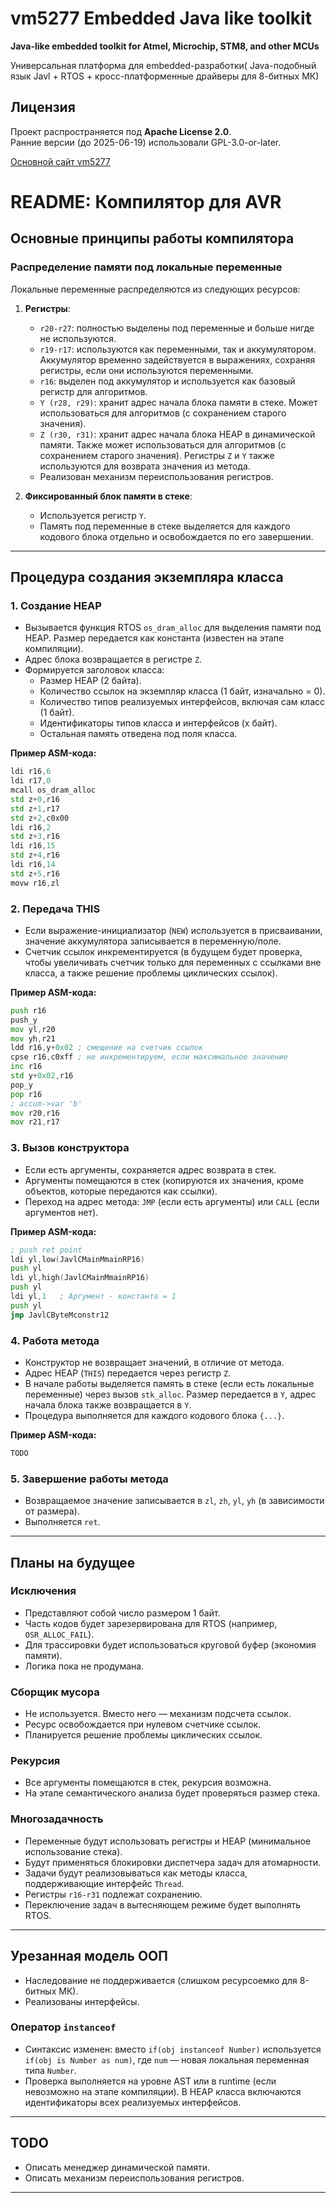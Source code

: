 # vm5277 Embedded Java like toolkit  
**Java-like embedded toolkit for Atmel, Microchip, STM8, and other MCUs**  

Универсальная платформа для embedded-разработки( Java-подобный язык Javl + RTOS + кросс-платформенные драйверы для 8-битных МК)  

## Лицензия  
Проект распространяется под **Apache License 2.0**.  
Ранние версии (до 2025-06-19) использовали GPL-3.0-or-later.  

[Основной сайт vm5277](https://vm5277.ru "Официальный сайт vm5277")  

# README: Компилятор для AVR

## Основные принципы работы компилятора

### Распределение памяти под локальные переменные
Локальные переменные распределяются из следующих ресурсов:
1. **Регистры**:
   - `r20-r27`: полностью выделены под переменные и больше нигде не используются.
   - `r19-r17`: используются как переменными, так и аккумулятором. Аккумулятор временно задействуется в выражениях, сохраняя регистры, если они используются переменными.
   - `r16`: выделен под аккумулятор и используется как базовый регистр для алгоритмов.
   - `Y (r28, r29)`: хранит адрес начала блока памяти в стеке. Может использоваться для алгоритмов (с сохранением старого значения).
   - `Z (r30, r31)`: хранит адрес начала блока HEAP в динамической памяти. Также может использоваться для алгоритмов (с сохранением старого значения). Регистры `Z` и `Y` также используются для возврата значения из метода.
   - Реализован механизм переиспользования регистров.

2. **Фиксированный блок памяти в стеке**:
   - Используется регистр `Y`.
   - Память под переменные в стеке выделяется для каждого кодового блока отдельно и освобождается по его завершении.

---

## Процедура создания экземпляра класса

### 1. Создание HEAP
- Вызывается функция RTOS `os_dram_alloc` для выделения памяти под HEAP. Размер передается как константа (известен на этапе компиляции).
- Адрес блока возвращается в регистре `Z`.
- Формируется заголовок класса:
  - Размер HEAP (2 байта).
  - Количество ссылок на экземпляр класса (1 байт, изначально = 0).
  - Количество типов реализуемых интерфейсов, включая сам класс (1 байт).
  - Идентификаторы типов класса и интерфейсов (x байт).
  - Остальная память отведена под поля класса.

**Пример ASM-кода:**
```asm
ldi r16,6
ldi r17,0
mcall os_dram_alloc
std z+0,r16
std z+1,r17
std z+2,c0x00
ldi r16,2
std z+3,r16
ldi r16,15
std z+4,r16
ldi r16,14
std z+5,r16
movw r16,zl
```

### 2. Передача THIS
- Если выражение-инициализатор (`NEW`) используется в присваивании, значение аккумулятора записывается в переменную/поле.
- Счетчик ссылок инкрементируется (в будущем будет проверка, чтобы увеличивать счетчик только для переменных с ссылками вне класса, а также решение проблемы циклических ссылок).

**Пример ASM-кода:**
```asm
push r16
push_y
mov yl,r20
mov yh,r21
ldd r16,y+0x02 ; смещение на счетчик ссылок
cpse r16,c0xff ; не инкрементируем, если максимальное значение
inc r16
std y+0x02,r16
pop_y
pop r16
; accum->var 'b'
mov r20,r16
mov r21,r17
```

### 3. Вызов конструктора
- Если есть аргументы, сохраняется адрес возврата в стек.
- Аргументы помещаются в стек (копируются их значения, кроме объектов, которые передаются как ссылки).
- Переход на адрес метода: `JMP` (если есть аргументы) или `CALL` (если аргументов нет).

**Пример ASM-кода:**
```asm
; push ret point
ldi yl,low(JavlCMainMmainRP16)
push yl
ldi yl,high(JavlCMainMmainRP16)
push yl
ldi yl,1   ; Аргумент - константа = 1
push yl
jmp JavlCByteMconstr12
```

### 4. Работа метода
- Конструктор не возвращает значений, в отличие от метода.
- Адрес HEAP (`THIS`) передается через регистр `Z`.
- В начале работы выделяется память в стеке (если есть локальные переменные) через вызов `stk_alloc`. Размер передается в `Y`, адрес начала блока также возвращается в `Y`.
- Процедура выполняется для каждого кодового блока `{...}`.

**Пример ASM-кода:**
```asm
TODO
```

### 5. Завершение работы метода
- Возвращаемое значение записывается в `zl`, `zh`, `yl`, `yh` (в зависимости от размера).
- Выполняется `ret`.

---

## Планы на будущее

### Исключения
- Представляют собой число размером 1 байт.
- Часть кодов будет зарезервирована для RTOS (например, `OSR_ALLOC_FAIL`).
- Для трассировки будет использоваться круговой буфер (экономия памяти).
- Логика пока не продумана.

### Сборщик мусора
- Не используется. Вместо него — механизм подсчета ссылок.
- Ресурс освобождается при нулевом счетчике ссылок.
- Планируется решение проблемы циклических ссылок.

### Рекурсия
- Все аргументы помещаются в стек, рекурсия возможна.
- На этапе семантического анализа будет проверяться размер стека.

### Многозадачность
- Переменные будут использовать регистры и HEAP (минимальное использование стека).
- Будут применяться блокировки диспетчера задач для атомарности.
- Задачи будут реализовываться как методы класса, поддерживающие интерфейс `Thread`.
- Регистры `r16-r31` подлежат сохранению.
- Переключение задач в вытесняющем режиме будет выполнять RTOS.

---

## Урезанная модель ООП
- Наследование не поддерживается (слишком ресурсоемко для 8-битных МК).
- Реализованы интерфейсы.

### Оператор `instanceof`
- Синтаксис изменен: вместо `if(obj instanceof Number)` используется `if(obj is Number as num)`, где `num` — новая локальная переменная типа `Number`.
- Проверка выполняется на уровне AST или в runtime (если невозможно на этапе компиляции). В HEAP класса включаются идентификаторы всех реализуемых интерфейсов.

---

## TODO
- Описать менеджер динамической памяти.
- Описать механизм переиспользования регистров.

---
